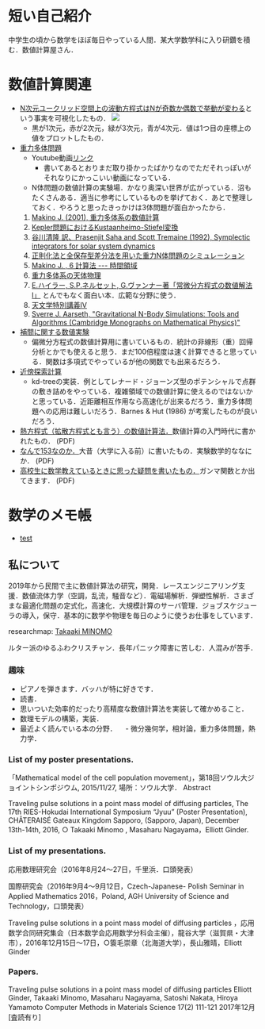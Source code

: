 <script type="text/x-mathjax-config">MathJax.Hub.Config({tex2jax:{inlineMath:[['\$','\$'],['\\(','\\)']],processEscapes:true},CommonHTML: {matchFontHeight:false}});</script>
<script type="text/javascript" async src="https://cdnjs.cloudflare.com/ajax/libs/mathjax/2.7.1/MathJax.js?config=TeX-MML-AM_CHTML"></script>


# 短い自己紹介

中学生の頃から数学をほぼ毎日やっている人間．某大学数学科に入り研鑽を積む．数値計算屋さん．

# 数値計算関連

- [N次元ユークリッド空間上の波動方程式はNが奇数か偶数で挙動が変わる](https://github.com/mino2357/wave_equation_difference_between_3d_and_4d)という事実を可視化したもの．
![](images/wave_1_2_3_4d.gif)
  - 黒が1次元，赤が2次元，緑が3次元，青が4次元．値は1つ目の座標上の値をプロットしたもの．
- [重力多体問題](https://github.com/mino2357/N-body-Scrapbox)
  - Youtube動画[リンク](https://youtu.be/9ut9rDGyVLY)
    - 書いてあるとおりまだ取り掛かったばかりなのでただそれっぽいがそれなりにかっこいい動画になっている．
  - N体問題の数値計算の実験場．かなり奥深い世界が広がっている．沼もたくさんある．適当に参考にしているものを挙げておく．あとで整理しておく．やろうと思ったきっかけは3体問題が面白かったから．
  1. [Makino J. (2001), 重力多体系の数値計算](https://repository.kulib.kyoto-u.ac.jp/dspace/bitstream/2433/97012/1/KJ00004711437.pdf)
  2. [Kepler問題におけるKustaanheimo-Stiefel変換](https://osanshouo.github.io/blog/2021/04/12-kustaanheimo-stiefel/)
  3. [谷川清隆 訳、Prasenjit Saha and Scott Tremaine (1992), Symplectic integrators for solar system dynamics](http://th.nao.ac.jp/MEMBER/tanikawa/list08/saha/st1.pdf)
  4. [正則化法と全保存型差分法を用いた重力N体問題のシミュレーション](https://catalog.lib.kyushu-u.ac.jp/opac_download_md/14286/Article_No_14.pdf)
  5. [Makino J. , 6 計算法 --- 時間領域](https://jun-makino.sakura.ne.jp/papers/bussei-nbody/node7.html)
  6. [重力多体系の天体物理](https://jun-makino.sakura.ne.jp/talks/waseda-kougi-2006.pdf)
  7. [E.ハイラー, S.P.ネルセット, G.ヴァンナー著「常微分方程式の数値解法 I」](https://www.maruzen-publishing.co.jp/item/b294285.html) とんでもなく面白い本．広範な分野に使う．
  1. [天文学特別講義IV](https://jun-makino.sakura.ne.jp/kougi/stellar_dynamics_2009/note1/note1-e.html)
  2.  [Sverre J. Aarseth, "Gravitational N-Body Simulations: Tools and Algorithms (Cambridge Monographs on Mathematical Physics)"](https://www.cambridge.org/core/books/gravitational-nbody-simulations/A5D1D86EA634C9D354B7C82C029D6933)
- [補間に関する数値実験](https://github.com/mino2357/interpolation-in-regression)
  - 偏微分方程式の数値計算用に書いているもの．統計の非線形（重）回帰分析とかでも使えると思う．まだ100倍程度は速く計算できると思っている．関数は多項式でやっているが他の関数でも出来るだろう．
- [近傍探索計算](https://github.com/mino2357/nearest_neighbor_search)
  - kd-treeの実装．例としてレナード・ジョーンズ型のポテンシャルで点群の敷き詰めをやっている．複雑領域での数値計算に使えるのではないかと思っている．近距離相互作用なら高速化が出来るだろう．重力多体問題への応用は難しいだろう．Barnes & Hut (1986) が考案したものが良いだろう．
- [熱方程式（拡散方程式とも言う）の数値計算法．](docs/pdf_files/Heat_equation.pdf)数値計算の入門時代に書かれたもの． (PDF)
- [なんで153なのか．](docs/pdf_files/dmath.pdf)大昔（大学に入る前）に書いたもの．実験数学的ななにか． (PDF)
- [高校生に数学教えているときに思った疑問を書いたもの．](docs/pdf_files/bubunnbunnsuubunnkai.pdf)ガンマ関数とか出てきます． (PDF)

# 数学のメモ帳

- [test](docs/test01.md)

## 私について

2019年から民間で主に数値計算法の研究，開発．レースエンジニアリング支援．数値流体力学（空調，乱流，騒音など）．電磁場解析．弾塑性解析．さまざまな最適化問題の定式化，高速化．大規模計算のサーバ管理．ジョブスケジューラの導入，保守．基本的に数学や物理を毎日のように使うお仕事をしています．

researchmap: [Takaaki MINOMO](https://researchmap.jp/t_minomo/?lang=japanese)

ルター派のゆるふわクリスチャン．長年パニック障害に苦しむ．人混みが苦手．

### 趣味

- ピアノを弾きます．バッハが特に好きです．
- 読書．
- 思いついた効率的だったり高精度な数値計算法を実装して確かめること．
- 数理モデルの構築，実装．
- 最近よく読んでいる本の分野．
　- 微分幾何学，相対論，重力多体問題，熱力学．

### List of my poster presentations.
「Mathematical model of the cell population movement」，第18回ソウル大ジョイントシンポジウム, 2015/11/27, 場所：ソウル大学． Abstract

Traveling pulse solutions in a point mass model of diffusing particles, The 17th RIES-Hokudai International Symposium “Jyuu” (Poster Presentation), CHÂTERAISÉ Gateaux Kingdom Sapporo, (Sapporo, Japan), December 13th-14th, 2016, ○ Takaaki Minomo , Masaharu Nagayama，Elliott Ginder.

### List of my presentations.
応用数理研究会（2016年8月24～27日，千里浜．口頭発表）

国際研究会（2016年9月4～9月12日，Czech-Japanese- Polish Seminar in Applied Mathematics 2016，Poland, AGH University of Science and Technology，口頭発表）

Traveling pulse solutions in a point mass model of diffusing particles ，応用数学合同研究集会（日本数学会応用数学分科会主催），龍谷大学（滋賀県・大津市），2016年12月15日〜17日，○簑毛崇章（北海道大学），長山雅晴，Elliott Ginder

### Papers.
Traveling pulse solutions in a point mass model of diffusing particles
Elliott Ginder, Takaaki Minomo, Masaharu Nagayama, Satoshi Nakata, Hiroya Yamamoto Computer Methods in Materials Science 17(2) 111-121 2017年12月 [査読有り]
